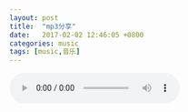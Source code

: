 ```yaml
---
layout: post
title:  "mp3分享"
date:   2017-02-02 12:46:05 +0800
categories: music
tags: [music,音乐]
---
```


<audio src="http://7723773.d.yyupload.com/down/7723773/分享/オレンジ (Acoustic Ver.).m4a" controls="controls">